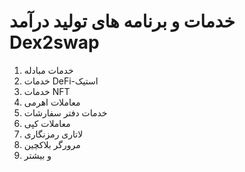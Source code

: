 # خدمات و برنامه های تولید درآمد Dex2swap
1. خدمات مبادله
2. خدمات DeFi-استیک
3. خدمات NFT
4. معاملات اهرمی
5. خدمات دفتر سفارشات
6. معاملات کپی
7. لاتاری رمزنگاری
8. مرورگر بلاکچین
9. و بیشتر
